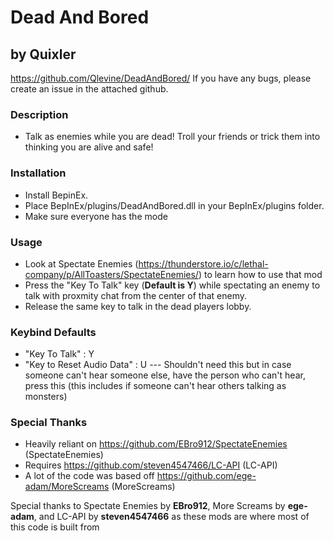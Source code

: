 # Dead And Bored
## by Quixler
https://github.com/Qlevine/DeadAndBored/
If you have any bugs, please create an issue in the attached github.

### Description
- Talk as enemies while you are dead! Troll your friends or trick them into thinking you are alive and safe!

### Installation
- Install BepinEx.
- Place BepInEx/plugins/DeadAndBored.dll in your BepInEx/plugins folder.
- Make sure everyone has the mode

### Usage
- Look at Spectate Enemies (https://thunderstore.io/c/lethal-company/p/AllToasters/SpectateEnemies/) to learn how to use that mod
- Press the "Key To Talk" key (**Default is Y**) while spectating an enemy to talk with proxmity chat from the center of that enemy. 
- Release the same key to talk in the dead players lobby.

### Keybind Defaults

- "Key To Talk" : Y
- "Key to Reset Audio Data" : U --- Shouldn't need this but in case someone can't hear someone else, have the person who can't hear, press this (this includes if someone can't hear others talking as monsters)

### Special Thanks
- Heavily reliant on https://github.com/EBro912/SpectateEnemies (SpectateEnemies)
- Requires https://github.com/steven4547466/LC-API (LC-API)
- A lot of the code was based off https://github.com/ege-adam/MoreScreams (MoreScreams)

Special thanks to Spectate Enemies by **EBro912**, More Screams by **ege-adam**, and LC-API by **steven4547466** as these mods are where most of this code is built from


